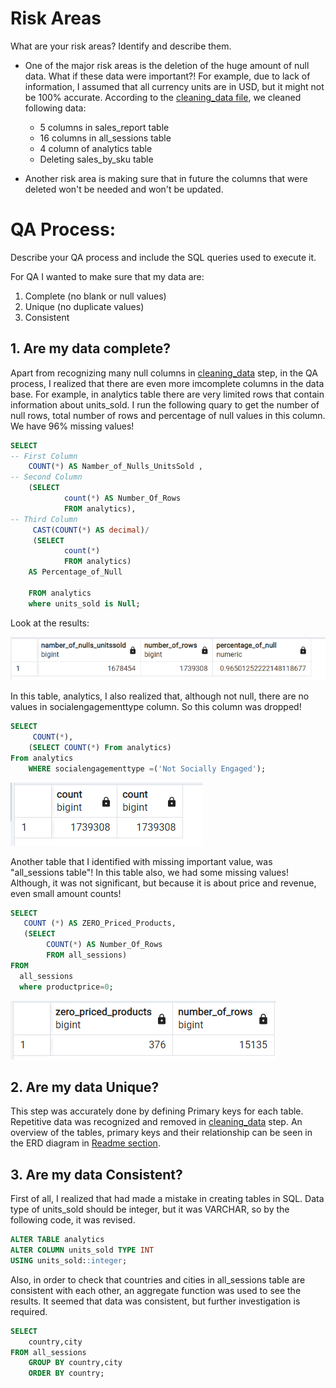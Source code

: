 # Risk Areas
What are your risk areas? Identify and describe them.
- One of the major risk areas is the deletion of the huge amount of null data. What if these data were important?! For example, due to lack of information, I assumed that all currency units are in USD, but it might not be 100% accurate. According to the [cleaning_data file](/cleaning_data.md), we cleaned following data:
	- 5 columns in sales_report table
	- 16 columns in all_sessions table
	- 4 column of analytics table
	- Deleting sales_by_sku table

- Another risk area is making sure that in future the columns that were deleted won't be needed and won't be updated.


# QA Process:
Describe your QA process and include the SQL queries used to execute it.

For QA I wanted to make sure that my data are:
1. Complete (no blank or null values)
2. Unique (no duplicate values)
3. Consistent

## 1. Are my data complete?
Apart from recognizing many null columns in [cleaning_data](/cleaning_data.md) step, in the QA process, I realized that there are even more imcomplete columns in the data base. For example, in analytics table there are very limited rows that contain information about units_sold. I run the following quary to get the number of null rows, total number of rows and percentage of null values in this column. We have 96% missing values! 

``` SQL
SELECT 
-- First Column
	COUNT(*) AS Namber_of_Nulls_UnitsSold ,
-- Second Column
	(SELECT
	 		count(*) AS Number_Of_Rows
	 		FROM analytics),
-- Third Column
	 CAST(COUNT(*) AS decimal)/
	 (SELECT
	 		count(*)
	 		FROM analytics) 
	AS Percentage_of_Null 
	
	FROM analytics
	where units_sold is Null;
```
Look at the results:

![Units_sold column information](/data/Units_sold_column.png)

In this table, analytics, I also realized that, although not null, there are no values in  socialengagementtype column. So this column was dropped!

``` SQL
SELECT
	 COUNT(*),
	(SELECT COUNT(*) From analytics)
From analytics
	WHERE socialengagementtype =('Not Socially Engaged');
```
![socialengagementtype](/data/socialengagementtype.png)

Another table that I identified with missing important value, was "all_sessions table"! In this table also, we had some missing values! Although, it was not significant, but because it is about price and revenue, even small amount counts!

``` SQL
SELECT
   COUNT (*) AS ZERO_Priced_Products,
   (SELECT
		COUNT(*) AS Number_Of_Rows
		FROM all_sessions)
FROM
  all_sessions
  where productprice=0;
```
![missing price information](/data/productprice_missing_values.png)
## 2. Are my data Unique?
This step was accurately done by defining Primary keys for each table. Repetitive data was recognized and removed in [cleaning_data](/cleaning_data.md) step. An overview of the tables, primary keys and their relationship can be seen in the ERD diagram in [Readme section](/README.md). 

## 3. Are my data Consistent?

First of all, I realized that had made a mistake in creating tables in SQL. Data type of units_sold should be integer, but it was VARCHAR, so by the following code, it was revised.

``` SQL
ALTER TABLE analytics
ALTER COLUMN units_sold TYPE INT
USING units_sold::integer;
```

Also, in order to check that countries and cities in all_sessions table are consistent with each other, an aggregate function was used to see the results. It seemed that data was consistent, but further investigation is required.

``` SQL
SELECT 
	country,city 
FROM all_sessions
	GROUP BY country,city
	ORDER BY country;

```
